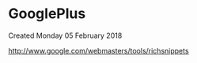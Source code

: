 # GooglePlus
Created Monday 05 February 2018

<http://www.google.com/webmasters/tools/richsnippets>

